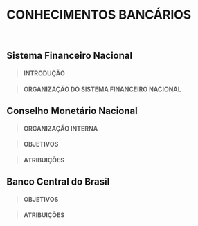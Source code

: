 # CONHECIMENTOS BANCÁRIOS

<br>

## Sistema Financeiro Nacional

> #### INTRODUÇÃO

> #### ORGANIZAÇÃO DO SISTEMA FINANCEIRO NACIONAL

## Conselho Monetário Nacional

> #### ORGANIZAÇÃO INTERNA

> #### OBJETIVOS

> #### ATRIBUIÇÕES

## Banco Central do Brasil

> #### OBJETIVOS

> #### ATRIBUIÇÕES
